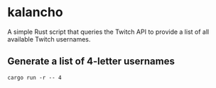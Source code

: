 # kalancho

A simple Rust script that queries the Twitch API to provide a list of all available Twitch usernames.

## Generate a list of 4-letter usernames
`cargo run -r -- 4`
